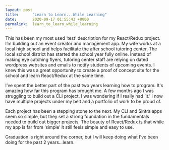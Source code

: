 ```yaml
---
layout: post
title:      "Learn to Learn...While Learning"
date:       2020-09-17 01:55:43 +0000
permalink:  learn_to_learn_while_learning
---
```



This has been my most used ‘test’ description for my React/Redux project. I’m building out an event creator and management app. My wife works at a local high school and helps facilitate the after school tutoring center. The local school district has started the school year fully online. Instead of making eye catching flyers, tutoring center staff are relying on dated wordpress websites and emails to notify students of upcoming events. I knew this was a great opportunity to create a proof of concept site for the school and learn React/Redux at the same time. 

I’ve spent the better part of the past two years learning how to program. It's amazing how far this program has brought me. A few months ago I was struggling to build out a CLI project. I was wondering if I really had ‘it.’ I now have multiple projects under my belt and a portfolio of work to be proud of. 

Each project has been a stepping stone to the next. My CLI and Sintra apps seem so simple, but they set a strong foundation in the fundamentals needed to build out bigger projects. The beauty of React/Redux is that while my app is far from ‘simple’ it still feels simple and easy to use. 

Graduation is right around the corner, but I will keep doing what I’ve been doing for the past 2 years...learn.

